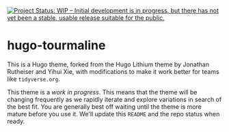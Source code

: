 [![Project Status: WIP – Initial development is in progress, but there has not yet been a stable, usable release suitable for the public.](http://www.repostatus.org/badges/latest/wip.svg)](http://www.repostatus.org/#wip)

# hugo-tourmaline

This is a Hugo theme, forked from the Hugo Lithium theme by Jonathan Rutheiser and Yihui Xie, with modifications to make it work better for teams like `tidyverse.org`. 

This theme is a *work in progress*. This means that the theme will be changing frequently as we rapidly iterate and explore variations in search of the best fit. You are generally best off waiting until the theme is more mature before you use it. We'll update this `README` and the repo status when ready.
